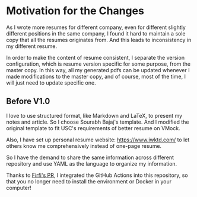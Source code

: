 # Motivation for the Changes

As I wrote more resumes for different company, even for different slightly different positions in the same company, I found it hard to maintain a sole copy that all the resumes originates from. And this leads to inconsistency in my different resume.

In order to make the content of resume consistent, I separate the version configuration, which is resume version specific for some purpose, from the master copy. In this way, all my generated pdfs can be updated whenever I made modifications to the master copy, and of course, most of the time, I will just need to update specific one.

## Before V1.0

I love to use structured format, like Markdown and LaTeX, to present my notes and article. So I choose Sourabh Bajaj's template. And I modified the original template to fit USC's requirements of better resume on VMock.

Also, I have set up personal resume website: <https://www.iwktd.com/> to let others know me comprehensively instead of one-page resume.

So I have the demand to share the same information across different repository and use YAML as the language to organize my information.

Thanks to [Firfi's PR](https://github.com/sb2nov/resume/pull/46), I integrated the GitHub Actions into this repository, so that you no longer need to install the environment or Docker in your computer!